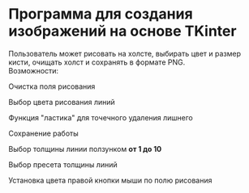 <h1>Программа для создания изображений на основе TKinter</h1>
<div>Пользователь может рисовать на холсте, выбирать цвет и размер кисти, очищать холст и сохранять в формате PNG.</div>
<div>Возможности:
<p>Очистка поля рисования</p>
<p>Выбор цвета рисования линий</p>
<p>Функция "ластика" для точечного удаления лишнего</p>
<p>Сохранение работы</p>
<p>Выбор толщины линии ползунком <b>от 1 до 10</b></p>
<p>Выбор пресета толщины линий</p>
<p>Установка цвета правой кнопки мыши по полю рисования</p>
</div>